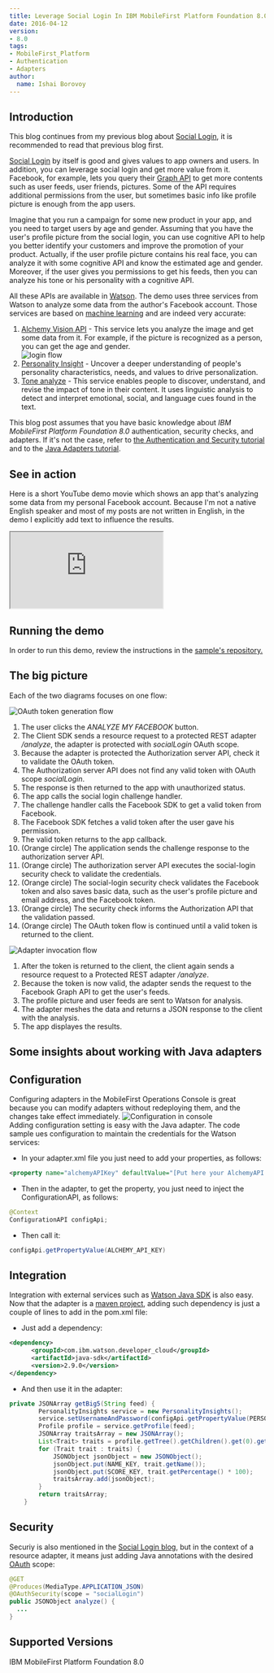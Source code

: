 ```yaml
---
title: Leverage Social Login In IBM MobileFirst Platform Foundation 8.0
date: 2016-04-12
version:
- 8.0
tags:
- MobileFirst_Platform
- Authentication
- Adapters
author:
  name: Ishai Borovoy
---
```

## Introduction
This blog continues from my previous blog about [Social Login]({{site.baseurl}}/blog/2016/04/06/social-login-with-ibm-mobilefirst-platform-foundation/), it is recommended to read that previous blog first.   

[Social Login](https://www.wikiwand.com/en/Social_login) by itself is good and gives values to app owners and users.  In addition, you can leverage social login and get more value from it.  Facebook, for example, lets you query their [Graph API](https://developers.facebook.com/docs/graph-api) to get more contents such as user feeds, user friends, pictures. Some of the API requires additional permissions from the user, but sometimes basic info like profile picture is enough from the app users.  

Imagine that you run a campaign for some new product in your app, and you need to target users by age and gender.  Assuming that you have the user's profile picture from the social login, you can use cognitive API to help you better identify your customers and improve the promotion of  your product.  Actually, if the user profile picture contains his real face, you can analyze it with some cognitive API and know the estimated age and  gender.  Moreover, if the user gives you permissions to get his feeds, then you can analyze his tone or his personality with a cognitive API.  

All these APIs are available in [Watson](http://www.ibm.com/smarterplanet/us/en/ibmwatson/).  The demo uses three services from Watson to analyze some data from the author's Facebook account.  Those services are based on [machine learning](https://www.wikiwand.com/en/Machine_learning) and are indeed very accurate:  

1. [Alchemy Vision API](http://www.alchemyapi.com/products/alchemyvision) - This service lets you analyze the image and get some data from it. For example, if the picture is recognized as a person, you can get the age and gender.  
![login flow]({{site.baseurl}}/assets/blog/2016-04-12-leverage-the-social-login/AlchemyVisionAPI.png)
2. [Personality Insight](http://www.ibm.com/smarterplanet/us/en/ibmwatson/developercloud/personality-insights.html) - Uncover a deeper understanding of people's personality characteristics, needs, and values to drive personalization.
3. [Tone analyze](https://tone-analyzer-demo.mybluemix.net/) - This service enables people to discover, understand, and revise the impact of tone in their content. It uses linguistic analysis to detect and interpret emotional, social, and language cues found in the text.  

This blog post assumes that you have basic knowledge about *IBM MobileFirst Platform Foundation 8.0* authentication, security checks, and adapters. If it's not the case, refer to [the Authentication and Security tutorial]({{site.baseurl}}/tutorials/en/foundation/8.0/authentication-and-security/) and to the [Java Adapters tutorial]({{site.baseurl}}/tutorials/en/foundation/8.0/adapters/java-adapters/).

## See in action
Here is a short YouTube demo movie which shows an app that's analyzing some data from my personal Facebook account.  Because I'm not a native English speaker and most of my posts are not written in English, in the demo I explicitly add text to influence the results.
<div class="sizer">
  <div class="embed-responsive embed-responsive-16by9">
    <iframe src="https://www.youtube.com/embed/XVceqBIXZnU"></iframe>
  </div>
</div>

## Running the demo
In order to run this demo, review the instructions in the [sample's repository.](https://github.com/mfpdev/mfp-advanced-adapters-samples/tree/development/custom-security-checks/social-app-samples/AnalyzeFacebookWithWatsonSample/AnalyzeMyFacebookApp)

## The big picture
Each of the two diagrams focuses on one flow:  

![OAuth token generation flow]({{site.baseurl}}/assets/blog/2016-04-12-leverage-the-social-login/token-flow.jpg)  

1. The user clicks the *ANALYZE MY FACEBOOK* button.   
2. The Client SDK sends a resource request to a protected REST adapter */analyze*, the adapter is protected with *socialLogin* OAuth scope.  
3. Because the adapter is protected the Authorization server API, check it to validate the OAuth token.  
4. The Authorization server API does not find any valid token with OAuth scope *socialLogin*.  
5. The response is then returned to the app with unauthorized status.  
6. The app calls the social login challenge handler.  
7. The challenge handler calls the Facebook SDK to get a valid token from Facebook.  
8. The Facebook SDK fetches a valid token after the user gave his permission.  
9. The valid token returns to the app callback.  
1. (Orange circle) The application sends the challenge response to the authorization server API.  
2. (Orange circle) The authorization server API executes the social-login security check to validate the credentials.  
3. (Orange circle) The social-login security check validates the Facebook token and also saves basic data, such as the user's profile picture and email address, and the Facebook token.  
4. (Orange circle) The security check informs the Authorization API that the validation passed.  
5. (Orange circle) The OAuth token flow is continued until a valid token is returned to the client.

![Adapter invocation flow]({{site.baseurl}}/assets/blog/2016-04-12-leverage-the-social-login/resource-flow.jpg)

1. After the token is returned to the client, the client again sends a resource request to a Protected REST adapter */analyze*.
2. Because the token is now valid, the adapter sends the request to the Facebook Graph API to get the user's feeds.  
3. The profile picture and user feeds are sent to Watson for analysis.
4. The adapter meshes the data and returns a JSON response to the client with the analysis.
5. The app displayes the results.

## Some insights about working with Java adapters

## Configuration
Configuring adapters in the MobileFirst Operations Console is great because you can modify adapters without redeploying them, and the changes take effect immediately.
![Configuration in console]({{site.baseurl}}/assets/blog/2016-04-12-leverage-the-social-login/Configuration.png)  
Adding configuration setting is easy with the Java adapter.
The code sample ues configuration to maintain the credentials for the Watson services:

* In your adapter.xml file you just need to add your properties, as follows:  

```xml
<property name="alchemyAPIKey" defaultValue="[Put here your AlchemyAPI Key]" description="See http://www.ibm.com/smarterplanet/us/en/ibmwatson/developercloud/alchemy-language.html"/>
```

* Then in the adapter, to get the property, you just need to inject the ConfigurationAPI, as follows:

```java
@Context
ConfigurationAPI configApi;
```

* Then call it: 

```java
configApi.getPropertyValue(ALCHEMY_API_KEY)
```

## Integration
Integration with external services such as [Watson Java SDK](https://github.com/watson-developer-cloud/java-sdk) is also easy.
Now that the adapter is a [maven project](https://maven.apache.org/), adding such dependency is just a couple of lines to add in the pom.xml file:

* Just add a dependency:

```xml
<dependency>
      <groupId>com.ibm.watson.developer_cloud</groupId>
      <artifactId>java-sdk</artifactId>
      <version>2.9.0</version>
</dependency>
```

* And then use it in the adapter:

```java
private JSONArray getBig5(String feed) {
        PersonalityInsights service = new PersonalityInsights();
        service.setUsernameAndPassword(configApi.getPropertyValue(PERSONALITY_INSIGHT_USER), configApi.getPropertyValue(PERSONALITY_INSIGHT_PASSWORD));
        Profile profile = service.getProfile(feed);
        JSONArray traitsArray = new JSONArray();
        List<Trait> traits = profile.getTree().getChildren().get(0).getChildren().get(0).getChildren();
        for (Trait trait : traits) {
            JSONObject jsonObject = new JSONObject();
            jsonObject.put(NAME_KEY, trait.getName());
            jsonObject.put(SCORE_KEY, trait.getPercentage() * 100);
            traitsArray.add(jsonObject);
        }
        return traitsArray;
    }
```
## Security
Securiy is also mentioned in the [Social Login blog]({{site.baseurl}}/blog/2016/04/06/social-login-with-ibm-mobilefirst-platform-foundation), but in the context of a resource adapter, it means just adding Java annotations with the desired [OAuth](https://www.wikiwand.com/en/OAuth) scope:   

```java
@GET
@Produces(MediaType.APPLICATION_JSON)
@OAuthSecurity(scope = "socialLogin")
public JSONObject analyze() {
  ...
}
```
## Supported Versions
IBM MobileFirst Platform Foundation 8.0
